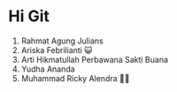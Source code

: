 # Hi Git

1. Rahmat Agung Julians
2. Ariska Febrilianti 😺
3. Arti Hikmatullah Perbawana Sakti Buana
4. Yudha Ananda
5. Muhammad Ricky Alendra 😶‍🌫️
